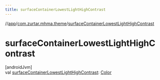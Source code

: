 ```yaml
---
title: surfaceContainerLowestLightHighContrast
---
```

//[app](../../index.html)/[com.zurtar.mhma.theme](index.html)/[surfaceContainerLowestLightHighContrast](surface-container-lowest-light-high-contrast.html)



# surfaceContainerLowestLightHighContrast



[androidJvm]\
val [surfaceContainerLowestLightHighContrast](surface-container-lowest-light-high-contrast.html): [Color](https://developer.android.com/reference/kotlin/androidx/compose/ui/graphics/Color.html)



